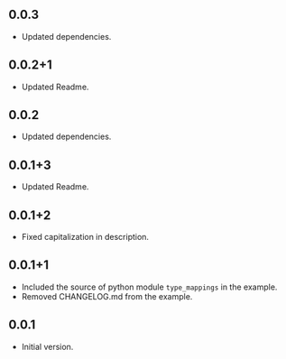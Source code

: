 ## 0.0.3

- Updated dependencies.

## 0.0.2+1

- Updated Readme.

## 0.0.2

- Updated dependencies.

## 0.0.1+3

- Updated Readme.

## 0.0.1+2

- Fixed capitalization in description.

## 0.0.1+1

- Included the source of python module `type_mappings` in the example.
- Removed CHANGELOG.md from the example.

## 0.0.1

- Initial version.
